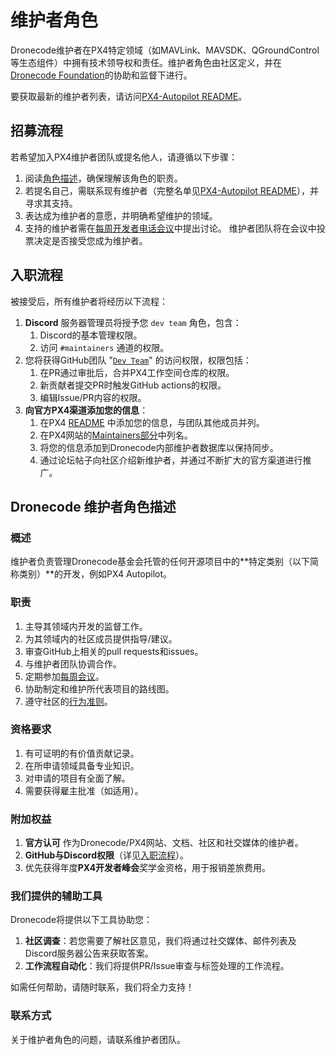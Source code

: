 # 维护者角色

Dronecode维护者在PX4特定领域（如MAVLink、MAVSDK、QGroundControl等生态组件）中拥有技术领导权和责任。维护者角色由社区定义，并在[Dronecode Foundation](https://www.dronecode.org/)的协助和监督下进行。

要获取最新的维护者列表，请访问[PX4-Autopilot README](https://github.com/PX4/PX4-Autopilot#maintenance-team)。

## 招募流程

若希望加入PX4维护者团队或提名他人，请遵循以下步骤：

1. 阅读[角色描述](#dronecode-maintainer-role-description)，确保理解该角色的职责。
2. 若提名自己，需联系现有维护者（完整名单见[PX4-Autopilot README](https://github.com/PX4/PX4-Autopilot#maintenance-team)），并寻求其支持。
3. 表达成为维护者的意愿，并明确希望维护的领域。
4. 支持的维护者需在[每周开发者电话会议](dev_call.md)中提出讨论。
   维护者团队将在会议中投票决定是否接受您成为维护者。

## 入职流程

被接受后，所有维护者将经历以下流程：

1. **Discord** 服务器管理员将授予您 `dev team` 角色，包含：
   1. Discord的基本管理权限。
   2. 访问 `#maintainers` 通道的权限。
2. 您将获得GitHub团队 "[`Dev Team`](https://github.com/orgs/PX4/teams/dev-team)" 的访问权限，权限包括：
   1. 在PR通过审批后，合并PX4工作空间仓库的权限。
   2. 新贡献者提交PR时触发GitHub actions的权限。
   3. 编辑Issue/PR内容的权限。
3. **向官方PX4渠道添加您的信息**：
   1. 在PX4 [README](https://github.com/PX4/PX4-Autopilot/blob/main/README.md) 中添加您的信息，与团队其他成员并列。
   2. 在PX4网站的[Maintainers部分](https://px4.io/community/maintainers/)中列名。
   3. 将您的信息添加到Dronecode内部维护者数据库以保持同步。
   4. 通过论坛帖子向社区介绍新维护者，并通过不断扩大的官方渠道进行推广。

## Dronecode 维护者角色描述

### 概述

维护者负责管理Dronecode基金会托管的任何开源项目中的**特定类别（以下简称类别）**的开发，例如PX4 Autopilot。

### 职责

1. 主导其领域内开发的监督工作。
2. 为其领域内的社区成员提供指导/建议。
3. 审查GitHub上相关的pull requests和issues。
4. 与维护者团队协调合作。
5. 定期参加[每周会议](dev_call.md)。
6. 协助制定和维护所代表项目的路线图。
7. 遵守社区的[行为准则](https://github.com/Dronecode/foundation/blob/main/CODE-OF-CONDUCT.md)。

### 资格要求

1. 有可证明的有价值贡献记录。
2. 在所申请领域具备专业知识。
3. 对申请的项目有全面了解。
4. 需要获得雇主批准（如适用）。

### 附加权益

1. **官方认可** 作为Dronecode/PX4网站、文档、社区和社交媒体的维护者。
2. **GitHub与Discord权限**（详见[入职流程](#onboarding-process)）。
3. 优先获得年度**PX4开发者峰会**奖学金资格，用于报销差旅费用。

### 我们提供的辅助工具

Dronecode将提供以下工具协助您：

1. **社区调查**：若您需要了解社区意见，我们将通过社交媒体、邮件列表及Discord服务器公告来获取答案。
2. **工作流程自动化**：我们将提供PR/Issue审查与标签处理的工作流程。

如需任何帮助，请随时联系，我们将全力支持！

### 联系方式

关于维护者角色的问题，请联系维护者团队。